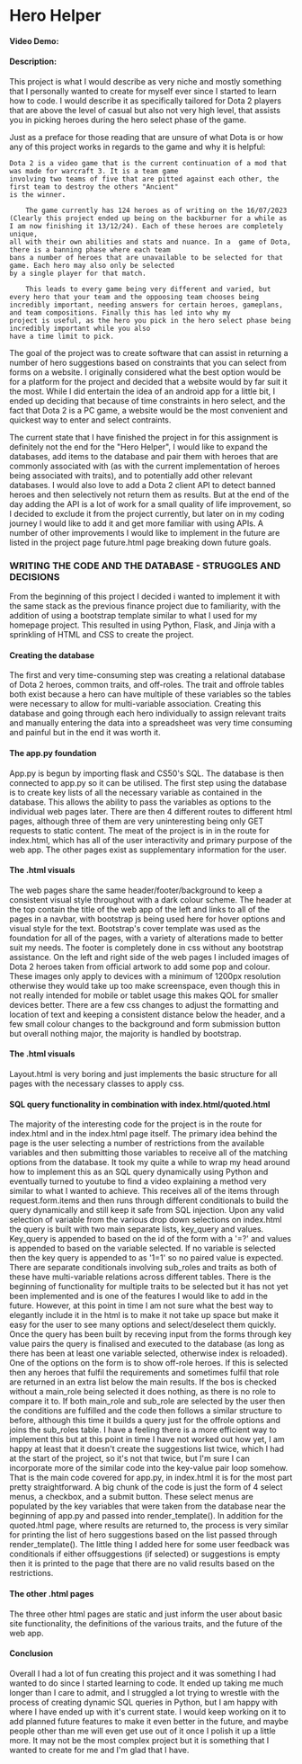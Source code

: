 # Hero Helper
#### Video Demo:  <URL HERE>
#### Description:
This project is what I would describe as very niche and mostly something that I personally wanted to create
for myself ever since I started to learn how to code. I would describe it as specifically tailored for Dota 2 players
that are above the level of casual but also not very high level, that assists you in picking heroes during the hero select phase of the game.

Just as a preface for those reading that are unsure of what Dota is or how any of this project works in regards to
the game and why it is helpful:

    Dota 2 is a video game that is the current continuation of a mod that was made for warcraft 3. It is a team game
    involving two teams of five that are pitted against each other, the first team to destroy the others "Ancient"
    is the winner.

        The game currently has 124 heroes as of writing on the 16/07/2023 (Clearly this project ended up being on the backburner for a while as I am now finishing it 13/12/24). Each of these heroes are completely unique,
    all with their own abilities and stats and nuance. In a  game of Dota, there is a banning phase where each team
    bans a number of heroes that are unavailable to be selected for that game. Each hero may also only be selected
    by a single player for that match.

        This leads to every game being very different and varied, but every hero that your team and the oppoosing team chooses being
    incredibly important, needing answers for certain heroes, gameplans, and team compositions. Finally this has led into why my
    project is useful, as the hero you pick in the hero select phase being incredibly important while you also
    have a time limit to pick.

The goal of the project was to create software that can assist in returning a number of hero suggestions based on constraints
that you can select from forms on a website. I originally considered what the best option would be for a platform for the project
and decided that a website would by far suit it the most. While I did entertain the idea of an android app for a little bit, I ended up
deciding that because of time constraints in hero select, and the fact that Dota 2 is a PC game, a website would be the most convenient
and quickest way to enter and select contraints.

The current state that I have finished the project in for this assignment is definitely not the end for the "Hero Helper", I would like
to expand the databases, add items to the database and pair them with heroes that are commonly associated with (as with the current implementation of heroes being associated with traits), and to potentially add other relevant databases. I would also love to add
a Dota 2 client API to detect banned heroes and then selectively not return them as results. But at the end of the day adding the API is a lot of work for a small quality of life improvement, so I decided to exclude it from the project currently, but later on in my coding journey
I would like to add it and get more familiar with using APIs. A number of other improvements I would like to implement in the future are listed in the project page future.html page breaking down future goals.

### WRITING THE CODE AND THE DATABASE - STRUGGLES AND DECISIONS

From the beginning of this project I decided i wanted to implement it with the same stack as the previous finance project due to familiarity, with the addition of using a bootstrap template similar to what I used for my homepage project. This resulted in using Python, Flask, and Jinja with a sprinkling of HTML and CSS to create the project.

#### Creating the database

The first and very time-consuming step was creating a relational database of Dota 2 heroes, common traits, and off-roles. The trait and offrole tables both exist because a hero can have multiple of these variables so the tables were necessary to allow for multi-variable association. Creating this database and going through each hero individually to assign relevant traits and manually entering the data into a spreadsheet was very time consuming and painful but in the end it was worth it.

#### The app.py foundation

App.py is begun by importing flask and CS50's SQL. The database is then connected to app.py so it can be utilised. The first step using the database is to create key lists of all the necessary variable as contained in the database. This allows the ability to pass the variables as options to the individual web pages later. There are then 4 different routes to different html pages, although three of them are very uninteresting being only GET requests to static content. The meat of the project is in in the route for index.html, which has all of the user interactivity and primary purpose of the web app. The other pages exist as supplementary information for the user.

#### The .html visuals

The web pages share the same header/footer/background to keep a consistent visual style throughout with a dark colour scheme. The header at the top contain the title of the web app of the left and links to all of the pages in a navbar, with bootstrap js being used here for hover options and visual style for the text. Bootstrap's cover template was used as the foundation for all of the pages, with a variety of alterations made to better suit my needs. The footer is completely done in css without any bootstrap assistance. On the left and right side of the web pages I included images of Dota 2 heroes taken from official artwork to add some pop and colour. These images only apply to devices with a minimum of 1200px resolution otherwise they would take up too make screenspace, even though this in not really intended for mobile or tablet usage this makes QOL for smaller devices better. There are a few css changes to adjust the formatting and location of text and keeping a consistent distance below the header, and a few small colour changes to the background and form submission button but overall nothing major, the majority is handled by bootstrap.

#### The .html visuals

Layout.html is very boring and just implements the basic structure for all pages with the necessary classes to apply css.

#### SQL query functionality in combination with index.html/quoted.html

The majority of the interesting code for the project is in the route for index.html and in the index.html page itself. The primary idea behind the page is the user selecting a number of restrictions from the available variables and then submitting those variables to receive all of the matching options from the database. It took my quite a while to wrap my head around how to implement this as an SQL query dynamically using Python and eventually turned to youtube to find a video explaining a method very similar to what I wanted to achieve. This receives all of the items through request.form.items and then runs through different conditionals to build the query dynamically and still keep it safe from SQL injection. Upon any valid selection of variable from the various drop down selections on index.html the query is built with two main separate lists, key_query and values. Key_query is appended to based on the id of the form with a '=?' and values is appended to based on the variable selected. If no variable is selected then the key query is appended to as '1=1' so no paired value is expected. There are separate conditionals involving sub_roles and traits as both of these have multi-variable relations across different tables.
There is the beginning of functionality for multiple traits to be selected but it has not yet been implemented and is one of the features I would like to add in the future. However, at this point in time I am not sure what the best way to elegantly include it in the html is to make it not take up space but make it easy for the user to see many options and select/deselect them quickly. Once the query has been built by receving input from the forms through key value pairs the query is finalised and executed to the database (as long as there has been at least one variable selected, otherwise index is reloaded).
One of the options on the form is to show off-role heroes. If this is selected then any heroes that fulfil the requirements and sometimes fulfil that role are returned in an extra list below the main results. If the bos is checked without a main_role being selected it does nothing, as there is no role to compare it to. If both main_role and sub_role are selected by the user then the conditions are fulfilled and the code then follows a similar structure to before, although this time it builds a query just for the offrole options and joins the sub_roles table. I have a feeling there is a more efficient way to implement this but at this point in time I have not worked out how yet, I am happy at least that it doesn't create the suggestions list twice, which I had at the start of the project, so it's not that twice, but I'm sure I can incorporate more of the similar code into the key-value pair loop somehow.
That is the main code covered for app.py, in index.html it is for the most part pretty straightforward. A big chunk of the code is just the form  of 4 select menus, a checkbox, and a submit button. These select menus are populated by the key variables that were taken from the database near the beginning of app.py and passed into render_template(). In addition for the quoted.html page, where results are returned to, the process is very similar for printing the list of hero suggestions based on the list passed through render_template(). The little thing I added here for some user feedback was conditionals if either offsuggestions (if selected) or suggestions is empty then it is printed to the page that there are no valid results based on the restrictions.

#### The other .html pages

The three other html pages are static and just inform the user about basic site functionality, the definitions of the various traits, and the future of the web app.

#### Conclusion

Overall I had a lot of fun creating this project and it was something I had wanted to do since I started learning to code. It ended up taking me much longer than I care to admit, and I struggled a lot trying to wrestle with the process of creating dynamic SQL  queries in Python, but I am happy with where I have ended up with it's current state. I would keep working on it to add planned future features to make it even better in the future, and maybe people other than me will even get use out of it once I polish it up a little more. It may not be the most complex project but it is something that I wanted to create for me and I'm glad that I have.
